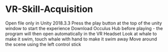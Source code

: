 # VR-Skill-Acquisition

Open file only in Unity 2018.3.3
Press the play button at the top of the unity window to start the experience
Download Occulus Hub before playing - the program will then open automatically in the VR Headset
Look at whale to make it swim, touch whale with hand to make it swim away
Move around the scene using the left control stick
